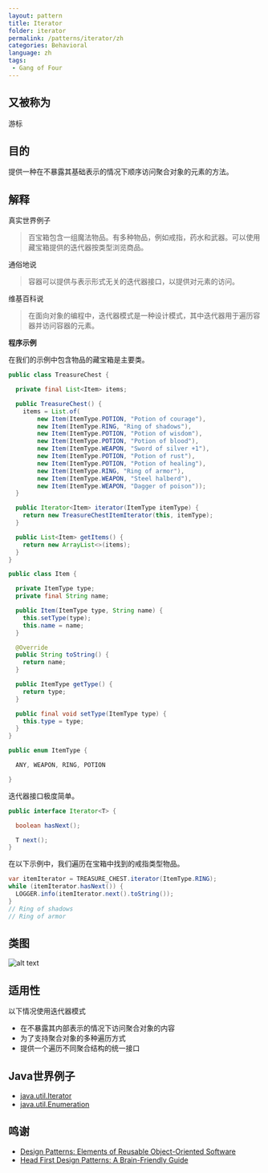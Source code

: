 ```yaml
---
layout: pattern
title: Iterator
folder: iterator
permalink: /patterns/iterator/zh
categories: Behavioral
language: zh
tags:
 - Gang of Four
---
```


## 又被称为
游标

## 目的
提供一种在不暴露其基础表示的情况下顺序访问聚合对象的元素的方法。

## 解释

真实世界例子

> 百宝箱包含一组魔法物品。有多种物品，例如戒指，药水和武器。可以使用藏宝箱提供的迭代器按类型浏览商品。

通俗地说

> 容器可以提供与表示形式无关的迭代器接口，以提供对元素的访问。

维基百科说

> 在面向对象的编程中，迭代器模式是一种设计模式，其中迭代器用于遍历容器并访问容器的元素。

**程序示例**

在我们的示例中包含物品的藏宝箱是主要类。

```java
public class TreasureChest {

  private final List<Item> items;

  public TreasureChest() {
    items = List.of(
        new Item(ItemType.POTION, "Potion of courage"),
        new Item(ItemType.RING, "Ring of shadows"),
        new Item(ItemType.POTION, "Potion of wisdom"),
        new Item(ItemType.POTION, "Potion of blood"),
        new Item(ItemType.WEAPON, "Sword of silver +1"),
        new Item(ItemType.POTION, "Potion of rust"),
        new Item(ItemType.POTION, "Potion of healing"),
        new Item(ItemType.RING, "Ring of armor"),
        new Item(ItemType.WEAPON, "Steel halberd"),
        new Item(ItemType.WEAPON, "Dagger of poison"));
  }

  public Iterator<Item> iterator(ItemType itemType) {
    return new TreasureChestItemIterator(this, itemType);
  }

  public List<Item> getItems() {
    return new ArrayList<>(items);
  }
}

public class Item {

  private ItemType type;
  private final String name;

  public Item(ItemType type, String name) {
    this.setType(type);
    this.name = name;
  }

  @Override
  public String toString() {
    return name;
  }

  public ItemType getType() {
    return type;
  }

  public final void setType(ItemType type) {
    this.type = type;
  }
}

public enum ItemType {

  ANY, WEAPON, RING, POTION

}
```

迭代器接口极度简单。

```java
public interface Iterator<T> {

  boolean hasNext();

  T next();
}
```

在以下示例中，我们遍历在宝箱中找到的戒指类型物品。

```java
var itemIterator = TREASURE_CHEST.iterator(ItemType.RING);
while (itemIterator.hasNext()) {
  LOGGER.info(itemIterator.next().toString());
}
// Ring of shadows
// Ring of armor
```

## 类图
![alt text](../../iterator/etc/iterator_1.png "Iterator")

## 适用性
以下情况使用迭代器模式

* 在不暴露其内部表示的情况下访问聚合对象的内容
* 为了支持聚合对象的多种遍历方式
* 提供一个遍历不同聚合结构的统一接口

## Java世界例子

* [java.util.Iterator](http://docs.oracle.com/javase/8/docs/api/java/util/Iterator.html)
* [java.util.Enumeration](http://docs.oracle.com/javase/8/docs/api/java/util/Enumeration.html)

## 鸣谢

* [Design Patterns: Elements of Reusable Object-Oriented Software](https://www.amazon.com/gp/product/0201633612/ref=as_li_tl?ie=UTF8&camp=1789&creative=9325&creativeASIN=0201633612&linkCode=as2&tag=javadesignpat-20&linkId=675d49790ce11db99d90bde47f1aeb59)
* [Head First Design Patterns: A Brain-Friendly Guide](https://www.amazon.com/gp/product/0596007124/ref=as_li_tl?ie=UTF8&camp=1789&creative=9325&creativeASIN=0596007124&linkCode=as2&tag=javadesignpat-20&linkId=6b8b6eea86021af6c8e3cd3fc382cb5b)
